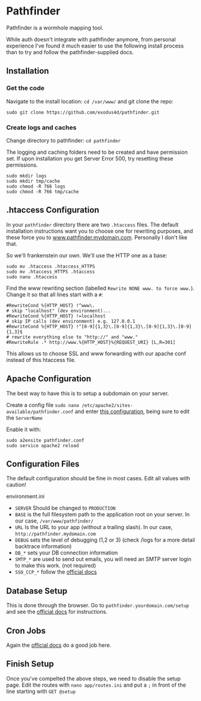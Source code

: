 # Pathfinder
Pathfinder is a wormhole mapping tool.

While auth doesn't integrate with pathfinder anymore, from personal experience I've found it much easier to use the following install process than to try and follow the pathfinder-supplied docs.


## Installation
### Get the code

Navigate to the install location: `cd /var/www/` and git clone the repo: 

    sudo git clone https://github.com/exodus4d/pathfinder.git

### Create logs and caches

Change directory to pathfinder: `cd pathfinder`

The logging and caching folders need to be created and have permission set. If upon installation you get Server Error 500, try resetting these permissions.

    sudo mkdir logs
    sudo mkdir tmp/cache
    sudo chmod -R 766 logs
    sudo chmod -R 766 tmp/cache

## .htaccess Configuration

In your `pathfinder` directory there are two `.htaccess` files. The default installation instructions want you to choose one for rewriting purposes, and these force you to www.pathfinder.mydomain.com. Personally I don't like that.

So we'll frankenstein our own. We'll use the HTTP one as a base: 

    sudo mv .htaccess .htaccess_HTTPS
    sudo mv .htaccess_HTTPS .htaccess
    sudo nano .htaccess

Find the www rewriting section (labelled `Rewrite NONE www. to force www.`). Change it so that all lines start with a `#`:

    #RewriteCond %{HTTP_HOST} !^www\.
    # skip "localhost" (dev environment)...
    #RewriteCond %{HTTP_HOST} !=localhost
    # skip IP calls (dev environment) e.g. 127.0.0.1
    #RewriteCond %{HTTP_HOST} !^[0-9]{1,3}\.[0-9]{1,3}\.[0-9]{1,3}\.[0-9]{1,3}$
    # rewrite everything else to "http://" and "www."
    #RewriteRule .* http://www.%{HTTP_HOST}%{REQUEST_URI} [L,R=301]

This allows us to choose SSL and www forwarding with our apache conf instead of this htaccess file.

## Apache Configuration
The best way to have this is to setup a subdomain on your server.

Create a config file `sudo nano /etc/apache2/sites-available/pathfinder.conf` and enter [this configuration](http://pastebin.com/wmXyf6pN), being sure to edit the `ServerName`

Enable it with:

    sudo a2ensite pathfinder.conf
    sudo service apache2 reload

## Configuration Files 

The default configuration should be fine in most cases. Edit all values with caution!

environment.ini
 - `SERVER` Should be changed to `PRODUCTION`
 - `BASE`  is the full filesystem path to the application root on your server. In our case, `/var/www/pathfinder/`
 - `URL`  Is the URL to your app (without a trailing slash). In our case, `http://pathfinder.mydomain.com`
 - `DEBUG` sets the level of debugging (1,2 or 3) (check  /logs  for a more detail backtrace information) 
 - `DB_*` sets your DB connection information 
 - `SMTP_*`  are used to send out emails, you will need an SMTP server login to make this work. (not required)
 - `SSO_CCP_*` follow the [official docs](https://github.com/exodus4d/pathfinder/wiki/CREST)

## Database Setup
This is done through the browser. Go to `pathfinder.yourdomain.com/setup` and see the [official docs](https://github.com/exodus4d/pathfinder/wiki/Database) for instructions.

## Cron Jobs 
Again the [official docs](https://github.com/exodus4d/pathfinder/wiki/Cronjob) do a good job here.

## Finish Setup
Once you've compelted the above steps, we need to disable the setup page. Edit the routes with `nano app/routes.ini` and put a `;` in front of the line starting with `GET @setup`